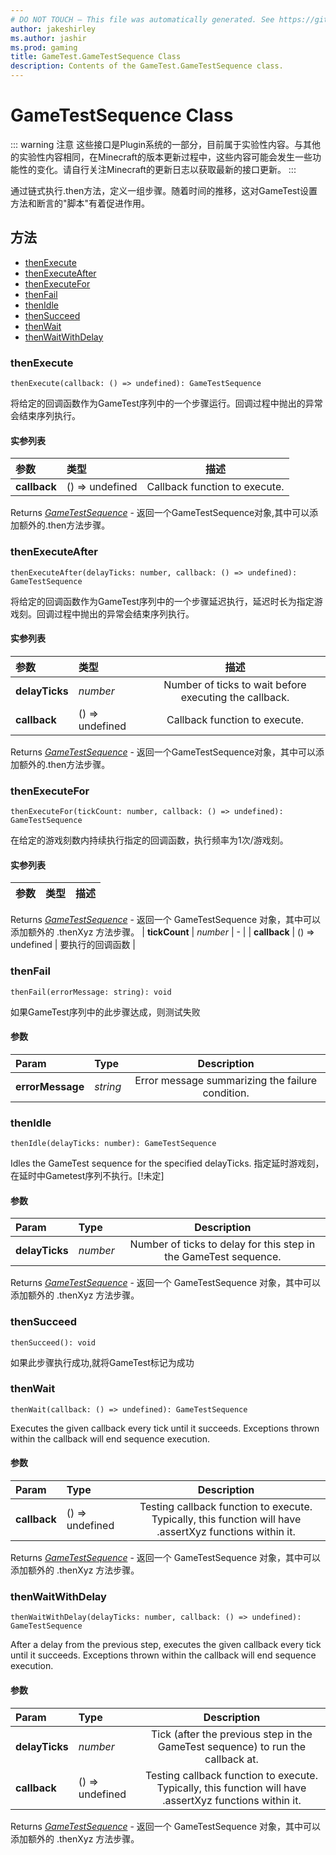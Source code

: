 ```yaml
---
# DO NOT TOUCH — This file was automatically generated. See https://github.com/Mojang/MinecraftScriptingApiDocsGenerator to modify descriptions, examples, etc.
author: jakeshirley
ms.author: jashir
ms.prod: gaming
title: GameTest.GameTestSequence Class
description: Contents of the GameTest.GameTestSequence class.
---
```

# GameTestSequence Class
::: warning 注意
这些接口是Plugin系统的一部分，目前属于实验性内容。与其他的实验性内容相同，在Minecraft的版本更新过程中，这些内容可能会发生一些功能性的变化。请自行关注Minecraft的更新日志以获取最新的接口更新。
:::

通过链式执行.then<Xxx>方法，定义一组步骤。随着时间的推移，这对GameTest设置方法和断言的"脚本"有着促进作用。


## 方法
- [thenExecute](#thenexecute)
- [thenExecuteAfter](#thenexecuteafter)
- [thenExecuteFor](#thenexecutefor)
- [thenFail](#thenfail)
- [thenIdle](#thenidle)
- [thenSucceed](#thensucceed)
- [thenWait](#thenwait)
- [thenWaitWithDelay](#thenwaitwithdelay)
  
### **thenExecute**
`
thenExecute(callback: () => undefined): GameTestSequence
`

将给定的回调函数作为GameTest序列中的一个步骤运行。回调过程中抛出的异常会结束序列执行。
#### 实参列表
| 参数 | 类型 | 描述 |
| :--- | :--- | :---: |
| **callback** | () => undefined | Callback function to execute. |

Returns [*GameTestSequence*](GameTestSequence.md) - 返回一个GameTestSequence对象,其中可以添加额外的.then<Xxx>方法步骤。


### **thenExecuteAfter**
`
thenExecuteAfter(delayTicks: number, callback: () => undefined): GameTestSequence
`

将给定的回调函数作为GameTest序列中的一个步骤延迟执行，延迟时长为指定游戏刻。回调过程中抛出的异常会结束序列执行。
#### 实参列表
| 参数 | 类型 | 描述 |
| :--- | :--- | :---: |
| **delayTicks** | *number* | Number of ticks to wait before executing the callback. |
| **callback** | () => undefined | Callback function to execute. |

Returns [*GameTestSequence*](GameTestSequence.md) - 返回一个GameTestSequence对象，其中可以添加额外的.then<Xxx>方法步骤。


### **thenExecuteFor**
`
thenExecuteFor(tickCount: number, callback: () => undefined): GameTestSequence
`

在给定的游戏刻数内持续执行指定的回调函数，执行频率为1次/游戏刻。
#### 实参列表
| 参数 | 类型 | 描述 |
| :--- | :--- | :---: |
Returns [*GameTestSequence*](GameTestSequence.md) - 返回一个 GameTestSequence 对象，其中可以添加额外的 .thenXyz 方法步骤。
| **tickCount** | *number* | - |
| **callback** | () => undefined | 要执行的回调函数 |



### **thenFail**
`
thenFail(errorMessage: string): void
`

如果GameTest序列中的此步骤达成，则测试失败
#### 参数
| Param | Type | Description |
| :--- | :--- | :---: |
| **errorMessage** | *string* | Error message summarizing the failure condition. |



### **thenIdle**
`
thenIdle(delayTicks: number): GameTestSequence
`

Idles the GameTest sequence for the specified delayTicks.
指定延时游戏刻，在延时中Gametest序列不执行。[!未定]
#### 参数
| Param | Type | Description |
| :--- | :--- | :---: |
| **delayTicks** | *number* | Number of ticks to delay for this step in the GameTest sequence. |

Returns [*GameTestSequence*](GameTestSequence.md) - 返回一个 GameTestSequence 对象，其中可以添加额外的 .thenXyz 方法步骤。


### **thenSucceed**
`
thenSucceed(): void
`

如果此步骤执行成功,就将GameTest标记为成功



### **thenWait**
`
thenWait(callback: () => undefined): GameTestSequence
`

Executes the given callback every tick until it succeeds. Exceptions thrown within the callback will end sequence execution.
#### 参数
| Param | Type | Description |
| :--- | :--- | :---: |
| **callback** | () => undefined | Testing callback function to execute. Typically, this function will have .assertXyz functions within it. |

Returns [*GameTestSequence*](GameTestSequence.md) - 返回一个 GameTestSequence 对象，其中可以添加额外的 .thenXyz 方法步骤。


### **thenWaitWithDelay**
`
thenWaitWithDelay(delayTicks: number, callback: () => undefined): GameTestSequence
`

After a delay from the previous step, executes the given callback every tick until it succeeds. Exceptions thrown within the callback will end sequence execution.
#### 参数
| Param | Type | Description |
| :--- | :--- | :---: |
| **delayTicks** | *number* | Tick (after the previous step in the GameTest sequence) to run the callback at. |
| **callback** | () => undefined | Testing callback function to execute. Typically, this function will have .assertXyz functions within it. |

Returns [*GameTestSequence*](GameTestSequence.md) - 返回一个 GameTestSequence 对象，其中可以添加额外的 .thenXyz 方法步骤。
